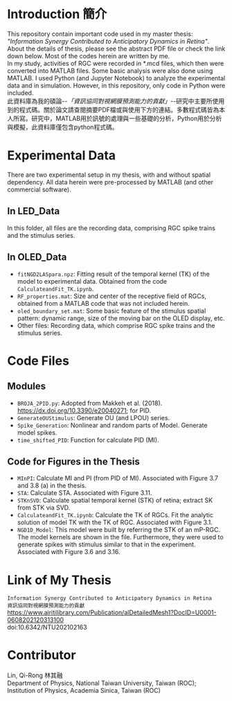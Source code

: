 # Introduction 簡介
This repository contain important code used in my master thesis: *"Information Synergy Contributed to Anticipatory Dynamics in Retina"*. About the details of thesis, please see the abstract PDF file or check the link down below. Most of the codes herein are written by me.<br>
In my study, activities of RGC were recorded in \*.mcd files, which then were converted into MATLAB files. Some basic analysis were also done using MATLAB. I used Python (and Jupyter Notebook) to analyze the experimental data and in simulation. However, in this repository, only code in Python were included.<br>
此資料庫為我的碩論--*「資訊協同對視網膜預測能力的貢獻」*--研究中主要所使用到的程式碼。關於論文請查閱摘要PDF檔或與使用下方的連結。多數程式碼皆為本人所寫。研究中，MATLAB用於訊號的處理與一些基礎的分析，Python用於分析與模擬，此資料庫僅包含python程式碼。

# Experimental Data
There are two experimental setup in my thesis, with and without spatial dependency. All data herein were pre-processed by MATLAB (and other commercial software).
## In LED_Data
In this folder, all files are the recording data, comprising RGC spike trains and the stimulus series.
## In OLED_Data
* `fitNGD2LASpara.npz`: Fitting result of the temporal kernel (TK) of the model to experimental data. Obtained from the code `CalculateandFit_TK.ipynb`.
* `RF_properties.mat`: Size and center of the receptive field of RGCs, obtained from a MATLAB code that was not included herein.
* `oled_boundary_set.mat`: Some basic feature of the stimulus spatial pattern: dynamic range, size of the moving bar on the OLED display, etc.
* Other files: Recording data, which comprise RGC spike trains and the stimulus series.

# Code Files
## Modules
* `BROJA_2PID.py`: Adopted from Makkeh et al. (2018). https://dx.doi.org/10.3390/e20040271; for PID.
* `GenerateOUStimulus`: Generate OU (and LPOU) series.
* `Spike_Generation`: Nonlinear and random parts of Model. Generate model spikes.
* `time_shifted_PID`: Function for calculate PID (MI).
## Code for Figures in the Thesis
* `MInPI`: Calculate MI and PI (from PID of MI). Associated with Figure 3.7 and 3.8 (a) in the thesis.
* `STA`: Calculate STA. Associated with Figure 3.11.
* `STKnSVD`: Calculate spatial temporal kernel (STK) of retina; extract SK from STK via SVD.
* `CalculateandFit_TK.ipynb`: Calculate the TK of RGCs. Fit the analytic solution of model TK with the TK of RGC. Associated with Figure 3.1.
* `NGD1D_Model`: This model were built by referring the STK of an mP-RGC. The model kernels are shown in the file. Furthermore, they were used to generate spikes with stimulus similar to that in the experiment. Associated with Figure 3.6 and 3.16.


# Link of My Thesis
`Information Synergy Contributed to Anticipatory Dynamics in Retina` <br>
`資訊協同對視網膜預測能力的貢獻` <br>
https://www.airitilibrary.com/Publication/alDetailedMesh1?DocID=U0001-0608202120313100 <br>
doi:10.6342/NTU202102163

# Contributor
Lin, Qi-Rong 林其融  <br>
Department of Physics, National Taiwan University, Taiwan (ROC); <br>
Institution of Physics, Academia Sinica, Taiwan (ROC)